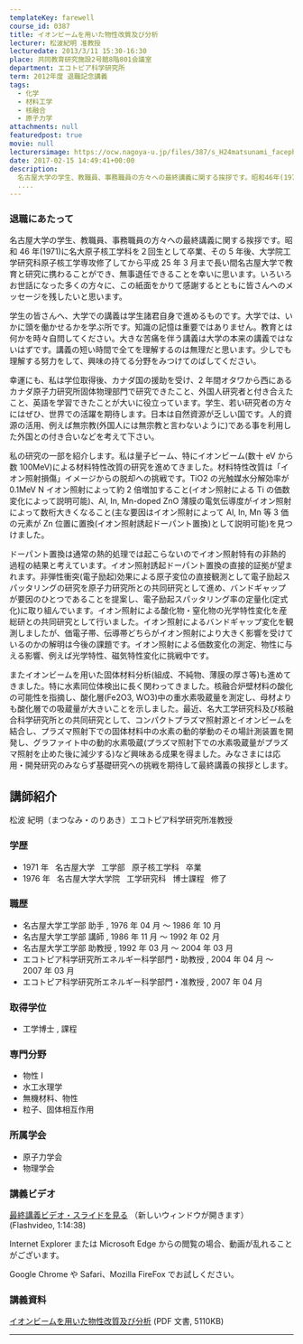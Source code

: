 ```yaml
---
templateKey: farewell
course_id: 0387
title: イオンビームを用いた物性改質及び分析
lecturer: 松波紀明 准教授
lecturedate: 2013/3/11 15:30-16:30
place: 共同教育研究施設2号館8階801会議室
department: エコトピア科学研究所
term: 2012年度 退職記念講義
tags:
  - 化学
  - 材料工学
  - 核融合
  - 原子力学
attachments: null
featuredpost: true
movie: null
lecturersimage: https://ocw.nagoya-u.jp/files/387/s_H24matsunami_facephoto.resize.jpg
date: 2017-02-15 14:49:41+00:00
description:
  名古屋大学の学生、教職員、事務職員の方々への最終講義に関する挨拶です。昭和46年(1971)に名大原子核工学科を２回生として卒業、その5年後、大学院工学研究科原子核工学専攻修了してから平成25年3月まで長い間名古屋大学で教育と研究に携わることができ、無事退任できることを幸いに思います。いろいろお世話になった多くの方々に、この紙面をかりて感謝するとともに皆さんへのメッセージを残したいと思います。
  ....
---
```


### 退職にあたって

名古屋大学の学生、教職員、事務職員の方々への最終講義に関する挨拶です。昭和 46 年(1971)に名大原子核工学科を２回生として卒業、その 5 年後、大学院工学研究科原子核工学専攻修了してから平成 25 年 3 月まで長い間名古屋大学で教育と研究に携わることができ、無事退任できることを幸いに思います。いろいろお世話になった多くの方々に、この紙面をかりて感謝するとともに皆さんへのメッセージを残したいと思います。

学生の皆さんへ、大学での講義は学生諸君自身で進めるものです。大学では、いかに頭を働かせるかを学ぶ所です。知識の記憶は重要ではありません。教育とは何かを時々自問してください。大きな苦痛を伴う講義は大学の本来の講義ではないはずです。講義の短い時間で全てを理解するのは無理だと思います。少しでも理解する努力をして、興味の持てる分野をみつけてのばしてください。

幸運にも、私は学位取得後、カナダ国の援助を受け、2 年間オタワから西にあるカナダ原子力研究所固体物理部門で研究できたこと、外国人研究者と付き合えたこと、英語を学習できたことが大いに役立っています。学生、若い研究者の方々にはぜひ、世界での活躍を期待します。日本は自然資源が乏しい国です。人的資源の活用、例えば無宗教(外国人には無宗教と言わないように)である事を利用した外国との付き合いなどを考えて下さい。

私の研究の一部を紹介します。私は量子ビーム、特にイオンビーム(数十 eV から数 100MeV)による材料特性改質の研究を進めてきました。材料特性改質は「イオン照射損傷」イメージからの脱却への挑戦です。TiO2 の光触媒水分解効率が 0.1MeV N イオン照射によって約 2 倍増加すること(イオン照射による Ti の価数変化によって説明可能)、Al, In, Mn-doped ZnO 薄膜の電気伝導度がイオン照射によって数桁大きくなること(主な要因はイオン照射によって Al, In, Mn 等 3 価の元素が Zn 位置に置換(イオン照射誘起ドーパント置換)として説明可能)を見つけました。

ドーパント置換は通常の熱的処理では起こらないのでイオン照射特有の非熱的過程の結果と考えています。イオン照射誘起ドーパント置換の直接的証拠が望まれます。非弾性衝突(電子励起)効果による原子変位の直接観測として電子励起スパッタリングの研究を原子力研究所との共同研究として進め、バンドギャップが要因のひとつであることを提案し、電子励起スパッタリング率の定量化(定式化)に取り組んでいます。イオン照射による酸化物・窒化物の光学特性変化を産総研との共同研究として行いました。イオン照射によるバンドギャップ変化を観測しましたが、価電子帯、伝導帯どちらがイオン照射により大きく影響を受けているのかの解明は今後の課題です。イオン照射による価数変化の測定、物性に与える影響、例えば光学特性、磁気特性変化に挑戦中です。

またイオンビームを用いた固体材料分析(組成、不純物、薄膜の厚さ等)も進めてきました。特に水素同位体検出に長く関わってきました。核融合炉壁材料の酸化の可能性を指摘し、酸化層(Fe2O3, WO3)中の重水素吸蔵量を測定し、母材よりも酸化層での吸蔵量が大きいことを示しました。最近、名大工学研究科及び核融合科学研究所との共同研究として、コンパクトプラズマ照射源とイオンビームを結合し、プラズマ照射下での固体材料中の水素の動的挙動のその場計測装置を開発し、グラファイト中の動的水素吸蔵(プラズマ照射下での水素吸蔵量がプラズマ照射を止めた後に減少する)など興味ある成果を得ました。みなさまには応用・開発研究のみならず基礎研究への挑戦を期待して最終講義の挨拶とします。

## 講師紹介

松波 紀明（まつなみ・のりあき）エコトピア科学研究所准教授

### 学歴

- 1971 年   名古屋大学   工学部   原子核工学科   卒業
- 1976 年   名古屋大学大学院   工学研究科   博士課程   修了

### 職歴

- 名古屋大学工学部 助手 , 1976 年 04 月 〜 1986 年 10 月
- 名古屋大学工学部 講師 , 1986 年 11 月 〜 1992 年 02 月
- 名古屋大学工学部 助教授 , 1992 年 03 月 〜 2004 年 03 月
- エコトピア科学研究所エネルギー科学部門・助教授 , 2004 年 04 月 〜 2007 年 03 月
- エコトピア科学研究所エネルギー科学部門・准教授 , 2007 年 04 月

### 取得学位

- 工学博士 , 課程

### 専門分野

- 物性 I
- 水工水理学
- 無機材料、物性
- 粒子、固体相互作用

### 所属学会

- 原子力学会
- 物理学会

### 講義ビデオ

[最終講義ビデオ・スライドを見る](https://ocw.nagoya-u.jp/2012_lastlecture_matsunami) （新しいウィンドウが開きます）(Flashvideo, 1:14:38)

Internet Explorer または Microsoft Edge からの閲覧の場合、動画が乱れることがございます。

Google Chrome や Safari、Mozilla FireFox でお試しください。

### 講義資料

[イオンビームを用いた物性改質及び分析](https://ocw.nagoya-u.jp/files/387/AllH24matsunamiLL_materials_syuusei.pdf) (PDF 文書, 5110KB)

---
